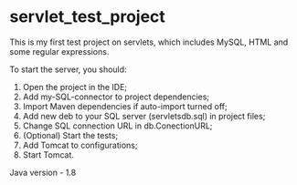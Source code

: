 # servlet_test_project
This is my first test project on servlets, which includes MySQL, HTML and some regular expressions.

To start the server, you should:
1. Open the project in the IDE;
2. Add my-SQL-connector to project dependencies;
3. Import Maven dependencies if auto-import turned off;
4. Add new deb to your SQL server (servletsdb.sql) in project files;
5. Change SQL connection URL in db.ConectionURL;
6. (Optional) Start the tests;
7. Add Tomcat to configurations;
8. Start Tomcat.

Java version - 1.8
